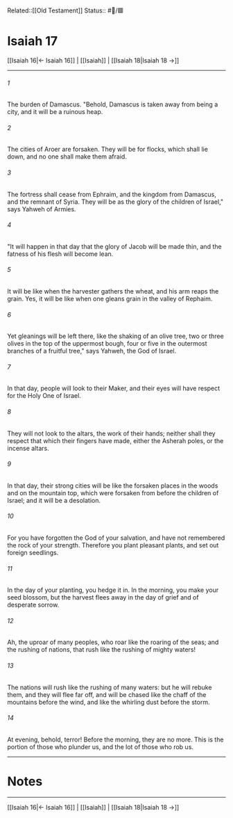 Related::[[Old Testament]]
Status:: #📖/🟥
# Isaiah 17

[[Isaiah 16|← Isaiah 16]] | [[Isaiah]] | [[Isaiah 18|Isaiah 18 →]]
***



###### 1 
The burden of Damascus. "Behold, Damascus is taken away from being a city, and it will be a ruinous heap. 

###### 2 
The cities of Aroer are forsaken. They will be for flocks, which shall lie down, and no one shall make them afraid. 

###### 3 
The fortress shall cease from Ephraim, and the kingdom from Damascus, and the remnant of Syria. They will be as the glory of the children of Israel," says Yahweh of Armies. 

###### 4 
"It will happen in that day that the glory of Jacob will be made thin, and the fatness of his flesh will become lean. 

###### 5 
It will be like when the harvester gathers the wheat, and his arm reaps the grain. Yes, it will be like when one gleans grain in the valley of Rephaim. 

###### 6 
Yet gleanings will be left there, like the shaking of an olive tree, two or three olives in the top of the uppermost bough, four or five in the outermost branches of a fruitful tree," says Yahweh, the God of Israel. 

###### 7 
In that day, people will look to their Maker, and their eyes will have respect for the Holy One of Israel. 

###### 8 
They will not look to the altars, the work of their hands; neither shall they respect that which their fingers have made, either the Asherah poles, or the incense altars. 

###### 9 
In that day, their strong cities will be like the forsaken places in the woods and on the mountain top, which were forsaken from before the children of Israel; and it will be a desolation. 

###### 10 
For you have forgotten the God of your salvation, and have not remembered the rock of your strength. Therefore you plant pleasant plants, and set out foreign seedlings. 

###### 11 
In the day of your planting, you hedge it in. In the morning, you make your seed blossom, but the harvest flees away in the day of grief and of desperate sorrow. 

###### 12 
Ah, the uproar of many peoples, who roar like the roaring of the seas; and the rushing of nations, that rush like the rushing of mighty waters! 

###### 13 
The nations will rush like the rushing of many waters: but he will rebuke them, and they will flee far off, and will be chased like the chaff of the mountains before the wind, and like the whirling dust before the storm. 

###### 14 
At evening, behold, terror! Before the morning, they are no more. This is the portion of those who plunder us, and the lot of those who rob us.

---
# Notes


***
[[Isaiah 16|← Isaiah 16]] | [[Isaiah]] | [[Isaiah 18|Isaiah 18 →]]
